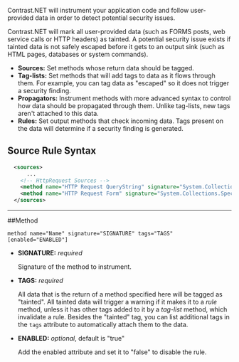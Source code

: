 <!--
title: "Level 2 Rules - Instrumentation Source Rules"
description: "Information on .NET Instrumentation Source Rules"
tags: "installation policy customization rules level agent .Net instrumentation source"
-->

Contrast.NET will instrument your application code and follow user-provided data in order to detect potential security issues.  

Contrast.NET will mark all user-provided data (such as FORMS posts, web service calls or HTTP headers) as tainted.  A potential security issue exists if tainted data is not safely escaped before it gets to an output sink (such as HTML pages, databases or system commands).  

* **Sources:** Set methods whose return data should be tagged.
* **Tag-lists:** Set methods that will add tags to data as it flows through them.  For example, you can tag data as "escaped" so it does not trigger a security finding.
* **Propagators:** Instrument methods with more advanced syntax to control how data should be propagated through them.  Unlike tag-lists, new tags aren't attached to this data.
* **Rules:** Set output methods that check incoming data.  Tags present on the data will determine if a security finding is generated.


## Source Rule Syntax
```xml
  <sources>
      ...
    <!-- HttpRequest Sources -->
    <method name="HTTP Request QueryString" signature="System.Collections.Specialized.NameValueCollection System.Web.HttpRequest.get_QueryString()" tags="cross-site" />
    <method name="HTTP Request Form" signature="System.Collections.Specialized.NameValueCollection System.Web.HttpRequest.get_Form()" tags="cross-site" />
  </sources>  
```

---

##Method

 ```
 method name="Name" signature="SIGNATURE" tags="TAGS" [enabled="ENABLED"]
 ```

* **SIGNATURE:** *required*

   Signature of the method to instrument.
   
* **TAGS:** *required*
  
  All data that is the return of a method specified here will be tagged as "tainted".  All tainted data will trigger a warning if it makes it to a *rule* method, unless it has other tags added to it by a *tag-list* method, which invalidate a rule.
  Besides the "tainted" tag, you can list additional tags in the ```tags``` attribute to automatically attach them to the data.

* **ENABLED:** *optional*, default is "true"
  
  Add the enabled attribute and set it to "false" to disable the rule.
